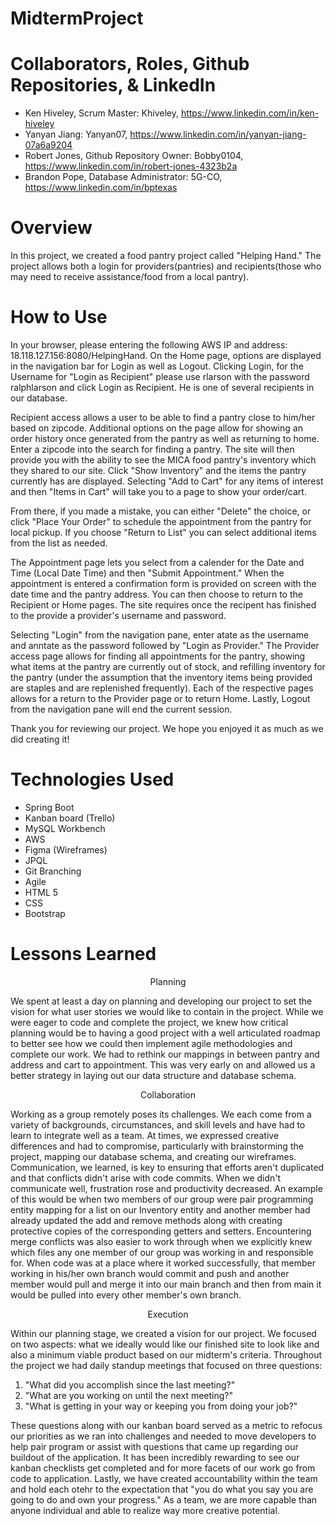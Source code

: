 # MidtermProject

# Collaborators, Roles, Github Repositories, & LinkedIn

* Ken Hiveley, Scrum Master: Khiveley, https://www.linkedin.com/in/ken-hiveley
* Yanyan Jiang:                          Yanyan07,  https://www.linkedin.com/in/yanyan-jiang-07a6a9204
* Robert Jones, Github Repository Owner:  Bobby0104, https://www.linkedin.com/in/robert-jones-4323b2a
* Brandon Pope,  Database Administrator:  5G-CO, https://www.linkedin.com/in/bptexas

# Overview

In this project, we created a food pantry project called "Helping Hand." The project allows both a login for providers(pantries) and recipients(those who may need to receive assistance/food from a local pantry).  

# How to Use
In your browser, please entering the following AWS IP and address:  18.118.127.156:8080/HelpingHand.  On the Home page, options are displayed in the navigation bar for Login as well as Logout.  Clicking Login, for the Username for "Login as Recipient" please use rlarson with the password ralphlarson and click Login as Recipient. He is one of several recipients in our database.  

Recipient access allows a user to be able to find a pantry close to him/her based on zipcode.  Additional options on the page allow for showing an order history once generated from the pantry as well as returning to home.  Enter a zipcode into the search for finding a pantry.  The site will then provide you with the ability to see the MICA food pantry's inventory which they shared to our site.  Click "Show Inventory" and the items the pantry currently has are displayed.  Selecting "Add to Cart" for any items of interest and then "Items in Cart" will take you to a page to show your order/cart.

From there, if you made a mistake, you can either "Delete" the choice, or click "Place Your Order" to schedule the appointment from the pantry for local pickup.  If you choose "Return to List" you can select additional items from the list as needed.  

The Appointment page lets you select from a calender for the Date and Time (Local Date Time) and then "Submit Appointment." When the appointment is entered a confirmation form is provided on screen with the date time and the pantry address.  You can then choose to return to the Recipient or Home pages.  The site requires once the recipent has finished to the provide a provider's username and password.

Selecting "Login" from the navigation pane, enter atate as the username and anntate as the password followed by "Login as Provider."  The Provider access page allows for finding all appointments for the pantry, showing what items at the pantry are currently out of stock,  and refilling inventory for the pantry (under the assumption that the inventory items being provided are staples and are replenished frequently). Each of the respective pages allows for a return to the Provider page or to return Home.  Lastly, Logout from the navigation pane will end the current session.

Thank you for reviewing our project.  We hope you enjoyed it as much as we did creating it!

# Technologies Used

* Spring Boot
* Kanban board (Trello)
* MySQL Workbench
* AWS
* Figma (Wireframes)
* JPQL
* Git Branching
* Agile
* HTML 5
* CSS
* Bootstrap

# Lessons Learned

<p align="center" > Planning </p>

We spent at least a day on planning and developing our project to set the vision for what user stories we would like to contain in the project.  While we were eager to code and complete the project, we knew how critical planning would be to having a good project with a well articulated roadmap to better see how we could then implement agile methodologies and complete our work.  We had to rethink our mappings in between pantry and address and cart to appointment.  This was very early on and allowed us a better strategy in laying out our data structure and database schema.

<p align="center"> Collaboration </p>

Working as a group remotely poses its challenges.  We each come from a variety of backgrounds, circumstances, and skill levels and have had to learn to integrate well as a team.  At times, we expressed creative differences and had to compromise, particularly with brainstorming the project, mapping our database schema, and creating our wireframes.  Communication, we learned, is key to ensuring that efforts aren't duplicated and that conflicts didn't arise with code commits.  When we didn't communicate well, frustration rose and productivity decreased.  An example of this would be when two members of our group were pair programming entity mapping for a list on our Inventory entity and another member had already updated the add and remove methods along with creating protective copies of the corresponding getters and setters. Encountering merge conflicts was also easier to work through when we explicitly knew which files any one member of our group was working in and responsible for.  When code was at a place where it worked successfully, that member working in his/her own branch would commit and push and another member would pull and merge it into our main branch and then from main it would be pulled into every other member's own branch.

<p align="center"> Execution </p>

Within our planning stage, we created a vision for our project.  We focused on two aspects: what we ideally would like our finished site to look like and also a minimum viable product based on our midterm's criteria.  Throughout the project we had daily standup meetings that focused on three questions:

  1.  "What did you accomplish since the last meeting?"
  2.  "What are you working on until the next meeting?"
  3.  "What is getting in your way or keeping you from doing your job?"

These questions along with our kanban board served as a metric to refocus our priorities as we ran into challenges and needed to move developers to help pair program or assist with questions that came up regarding our buildout of the application.  It has been incredibly rewarding to see our kanban checklists get completed and for more facets of our work go from code to application.  Lastly, we have created accountability within the team and hold each otehr to the expectation that "you do what you say you are going to do and own your progress."  As a team, we are more capable than anyone individual and able to realize way more creative potential.

